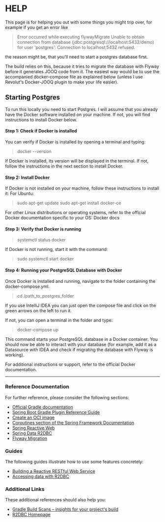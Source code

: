 # HELP

This page is for helping you out with some things you might trip over, for example if you get an error like
 
> Error occurred while executing flywayMigrate
Unable to obtain connection from database (jdbc:postgresql://localhost:5432/demo) for user 'postgres': Connection to localhost:5432 refused.

the reason might be, that you'll need to start a postgres database first. 

The build relies on this, because it tries to migrate the database with Flyway before it generates JOOQ code from it.
The easiest way would be to use the accompanied docker-compose file as explained below (unless I use Revolut's Docker-JOOQ plugin to make your life easier). 

## Starting Postgres

To run this locally you need to start Postgres. I will assume that you already have the Docker software installed on your machine. If not, you will find instructions to install Docker below.

#### Step 1: Check if Docker is installed

You can verify if Docker is installed by opening a terminal and typing:

> docker --version

If Docker is installed, its version will be displayed in the terminal. If not, follow the instructions in the next section to install Docker.

#### Step 2: Install Docker

If Docker is not installed on your machine, follow these instructions to install it:
For Ubuntu:

> sudo apt-get update
> sudo apt-get install docker-ce
 
For other Linux distributions or operating systems, refer to the official Docker documentation specific to your OS: Docker docs

#### Step 3: Verify that Docker is running

> systemctl status docker

If Docker is not running, start it with the command:

> sudo systemctl start docker

#### Step 4: Running your PostgreSQL Database with Docker

Once Docker is installed and running, navigate to the folder containing the docker-compose.yml.

> cd /path_to_postgres_folder

If you use IntelliJ IDEA you can just open the compose file and click on the green arrows on the left to run it. 

If not, you can open a terminal in the folder and type:

> docker-compose up

This command starts your PostgreSQL database in a Docker container. You should now be able to interact with your database (for example, add it as a Datasource with IDEA and check if migrating the database with Flyway is working).

For additional instructions or support, refer to the official Docker documentation.

---

### Reference Documentation
For further reference, please consider the following sections:

* [Official Gradle documentation](https://docs.gradle.org)
* [Spring Boot Gradle Plugin Reference Guide](https://docs.spring.io/spring-boot/docs/3.1.4/gradle-plugin/reference/html/)
* [Create an OCI image](https://docs.spring.io/spring-boot/docs/3.1.4/gradle-plugin/reference/html/#build-image)
* [Coroutines section of the Spring Framework Documentation](https://docs.spring.io/spring/docs/6.0.12/spring-framework-reference/languages.html#coroutines)
* [Spring Reactive Web](https://docs.spring.io/spring-boot/docs/3.1.4/reference/htmlsingle/index.html#web.reactive)
* [Spring Data R2DBC](https://docs.spring.io/spring-boot/docs/3.1.4/reference/htmlsingle/index.html#data.sql.r2dbc)
* [Flyway Migration](https://docs.spring.io/spring-boot/docs/3.1.4/reference/htmlsingle/index.html#howto.data-initialization.migration-tool.flyway)

### Guides
The following guides illustrate how to use some features concretely:

* [Building a Reactive RESTful Web Service](https://spring.io/guides/gs/reactive-rest-service/)
* [Accessing data with R2DBC](https://spring.io/guides/gs/accessing-data-r2dbc/)

### Additional Links
These additional references should also help you:

* [Gradle Build Scans – insights for your project's build](https://scans.gradle.com#gradle)
* [R2DBC Homepage](https://r2dbc.io)

